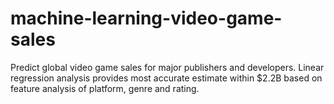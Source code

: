 # machine-learning-video-game-sales

Predict global video game sales for major publishers and developers. Linear regression analysis provides most accurate estimate within $2.2B based on feature analysis of platform, genre and rating.
